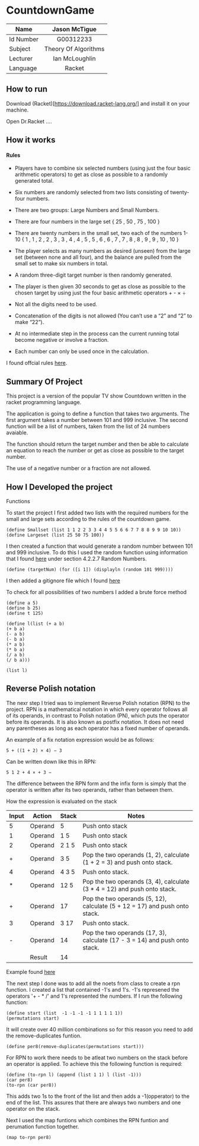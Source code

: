 # CountdownGame

|  Name |      Jason McTigue | 
|----------|:-------------:|
| Id Number|  G00312233 |
| Subject |    Theory Of Algorithms   | 
| Lecturer | Ian McLoughlin |
| Language | Racket |

## How to run
Download (Racket)[https://download.racket-lang.org/] and install it on your machine.

Open Dr.Racket 
....

## How it works

####  **Rules**

- Players have to combine six selected numbers (using just the four basic arithmetic operators) to get as close as possible to a randomly generated total.

- Six numbers are randomly selected from two lists consisting of twenty-four numbers.

- There are two groups: Large Numbers and Small Numbers.

- There are four numbers in the large set { 25 , 50 , 75 , 100 }

- There are twenty numbers in the small set, two each of the numbers 1-10
{ 1 , 1 , 2 , 2 , 3 , 3 , 4 , 4 , 5 , 5 , 6 , 6 , 7 , 7 , 8 , 8 , 9 , 9 , 10 , 10 }

- The player selects as many numbers as desired (unseen) from the large set (between none and all four), and the balance are pulled from the small set to make six numbers in total.

- A random three-digit target number is then randomly generated.

- The player is then given 30 seconds to get as close as possible to the chosen target by using just the four basic arithmetic operators + - × ÷

- Not all the digits need to be used.

- Concatenation of the digits is not allowed (You can’t use a “2” and “2” to make “22”).

- At no intermediate step in the process can the current running total become negative or involve a fraction.

- Each number can only be used once in the calculation.

I found offcial rules [here](http://datagenetics.com/blog/august32014/index.html).


## Summary Of Project
This project is a version of the popular TV show Countdown written in the racket programming language.

The application is going to define a function that takes two arguments. The first argument takes a number between 101 and 999 inclusive. The second function will be a list of numbers, taken from the list of 24 numbers avaiable.

The function should return the target number and then be able to calculate an equation to reach the number or get as close as possible to the target number.

The use of a negative number or a fraction are not allowed.

## How I Developed the project

Functions

To start the project I first added two lists with the required numbers for the small and large sets according to the rules of the countdown game.

```racket
(define Smallset (list 1 1 2 2 3 3 4 4 5 5 6 6 7 7 8 8 9 9 10 10))
(define Largeset (list 25 50 75 100))
```

I then created a function that would generate a random number between 101 and 999 inclusive. To do this I used the random function using information that I found [here](https://docs.racket-lang.org/reference/generic-numbers.html#%28def._%28%28lib._racket%2Fprivate%2Fbase..rkt%29._random%29%29) under section 4.2.2.7 Random Numbers.

```racket
(define (targetNum) (for ([i 1]) (displayln (random 101 999))))
```

I then added a gitignore file which I found [here](https://github.com/github/gitignore/pull/1616/files)

To check for all possibilities of two numbers I added a brute force method

```racket
(define a 5)
(define b 25)
(define t 125)

(define l(list (+ a b)
(+ b a)
(- a b)
(- b a)
(* a b)
(* b a)
(/ a b)
(/ b a)))

(list l)
```

## Reverse Polish notation
The nexr step I tried was to implement Reverse Polish notation (RPN) to the project. RPN is a mathematical notation in which every operator follows all of its operands, in contrast to Polish notation (PN), which puts the operator before its operands. It is also known as postfix notation. It does not need any parentheses as long as each operator has a fixed number of operands.

An example of a fix notation expression would be as follows:
```
5 + ((1 + 2) × 4) − 3

```

Can be written down like this in RPN:

```
5 1 2 + 4 × + 3 −
```

The difference between the RPN form and the infix form is simply that the operator is written after its two operands, rather than between
them.

How the expression is evaluated on the stack

| Input  | Action  | Stack  | Notes  |
|---|---|---|---|
| 5 |Operand   | 5 | Push onto stack  |
| 1 |Operand   | 1 5 | Push onto stack  |
| 2 |Operand   |  2 1 5 |  Push onto stack |
| + |Operand   |  3 5 | Pop the two operands (1, 2), calculate (1 + 2 = 3) and push onto stack.  |
| 4 |Operand   | 4 3 5  | Push onto stack.  |
| * |Operand   | 12 5  | Pop the two operands (3, 4), calculate (3 * 4 = 12) and push onto stack.  |
| + |Operand   | 17  |Pop the two operands (5, 12), calculate (5 + 12 = 17) and push onto stack.   |
| 3 |Operand   | 3 17  |  Push onto stack. |
| - |Operand  | 14  | Pop the two operands (17, 3), calculate (17 - 3 = 14) and push onto stack.  |
|   |Result  |  14 |   |

Example found [here](https://en.wikipedia.org/wiki/Reverse_Polish_notation)

The next step I done was to add all the noets from class to create a rpn function. I created a list that contained -1's and 1's. -1's represened the operators '+ - * /' and 1's represented the numbers. If I run the following function: 

```racket
(define start (list  -1 -1 -1 -1 1 1 1 1 1))
(permutations start)
```

It will create over 40 million combinations so for this reason you need to add the remove-duplicates funtion.

```racket
(define per8(remove-duplicates(permutations start)))
```
For RPN to work there needs to be atleat two numbers on the stack before an operator is applied. To achieve this the following function is required:

```racket
(define (to-rpn l) (append (list 1 1) l (list -1)))
(car per8)
(to-rpn (car per8))
```
This adds two 1s to the front of the list and then adds a -1(opperator) to the end of the list. This assures that there are always two numbers and one operator on the stack.

Next I used the map funtions which combines the RPN funtion and perumation function together.
```racket
(map to-rpn per8)
```

